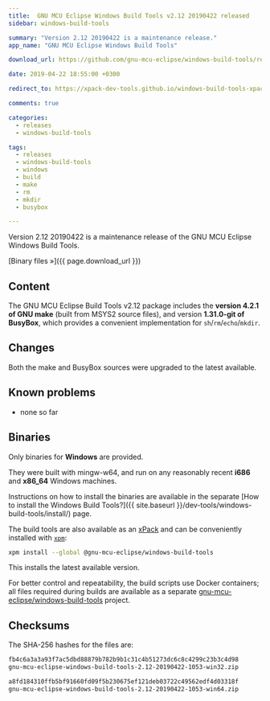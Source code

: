 ```yaml
---
title:  GNU MCU Eclipse Windows Build Tools v2.12 20190422 released
sidebar: windows-build-tools

summary: "Version 2.12 20190422 is a maintenance release."
app_name: "GNU MCU Eclipse Windows Build Tools"

download_url: https://github.com/gnu-mcu-eclipse/windows-build-tools/releases/tag/v2.12-20190422/

date: 2019-04-22 18:55:00 +0300

redirect_to: https://xpack-dev-tools.github.io/windows-build-tools-xpack/blog/2019/04/22/windows-build-tools-v2-12-20190422-released/

comments: true

categories:
  - releases
  - windows-build-tools

tags:
  - releases
  - windows-build-tools
  - windows
  - build
  - make
  - rm
  - mkdir
  - busybox

---
```


Version 2.12 20190422 is a maintenance release of the GNU MCU Eclipse Windows Build Tools.

[Binary files »]({{ page.download_url }})

## Content

The GNU MCU Eclipse Build Tools v2.12 package includes the **version 4.2.1 of GNU make** (built from MSYS2 source files), and version **1.31.0-git of BusyBox**, which provides a convenient implementation for `sh`/`rm`/`echo`/`mkdir`.

## Changes

Both the make and BusyBox sources were upgraded to the latest available.

## Known problems

* none so far

## Binaries

Only binaries for **Windows** are provided.

They were built with mingw-w64, and run on any reasonably
recent **i686** and **x86_64** Windows machines.

Instructions on how to install the binaries are available in the separate [How to install the Windows Build Tools?]({{ site.baseurl }}/dev-tools/windows-build-tools/install/) page.

The build tools are also available as an
[xPack](https://www.npmjs.com/package/@gnu-mcu-eclipse/windows-build-tools)
and can be conveniently installed with
[`xpm`](https://www.npmjs.com/package/xpm):

```sh
xpm install --global @gnu-mcu-eclipse/windows-build-tools
```

This installs the latest available version.

For better control and repeatability, the build scripts use Docker containers;
all files required during builds are available as a separate
[gnu-mcu-eclipse/windows-build-tools](https://github.com/gnu-mcu-eclipse/windows-build-tools)
project.

## Checksums

The SHA-256 hashes for the files are:

```txt
fb4c6a3a3a93f7ac5dbd88879b782b9b1c31c4b51273dc6c8c4299c23b3c4d98
gnu-mcu-eclipse-windows-build-tools-2.12-20190422-1053-win32.zip

a8fd184310ffb5bf91660fd09f5b230675ef121deb03722c49562edf4d03318f
gnu-mcu-eclipse-windows-build-tools-2.12-20190422-1053-win64.zip
```
